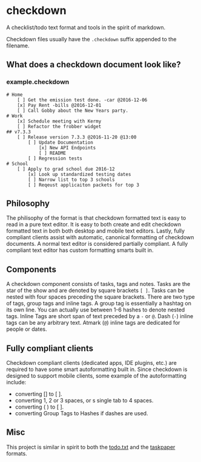 # checkdown
A checklist/todo text format and tools in the spirit of markdown.

Checkdown files usually have the `.checkdown` suffix appended to the filename.

## What does a checkdown document look like?

### example.checkdown

    # Home
        [ ] Get the emission test done. -car @2016-12-06
        [x] Pay Rent -bills @2016-12-01
        [ ] Call Gobby about the New Years party.
    # Work
        [x] Schedule meeting with Kermy
        [ ] Refactor the frobber widget
    ## v7.3.3
        [ ] Release version 7.3.3 @2016-11-20 @13:00
            [ ] Update Documentation
                [x] New API Endpoints
                [ ] README
            [ ] Regression tests
    # School
        [ ] Apply to grad school due 2016-12
            [x] Look up standardized testing dates
            [ ] Narrow list to top 3 schools
            [ ] Reqeust applicaiton packets for top 3


## Philosophy

The philisophy of the format is that checkdown formatted text is easy to read in a pure text editor.
It is easy to both create and edit checkdown formatted text in both both desktop and mobile text editors.
Lastly, fully compliant clients assist with automatic, canonical formatting of checkdown documents.  A normal text editor is considered partially compliant.  A fully compliant text editor has custom formatting smarts built in.

## Components

A checkdown component consists of tasks, tags and notes.  Tasks are the star of the show and are denoted by square brackets `[ ]`.  Tasks can be nested with four spaces preceding the square brackets.  There are two type of tags, group tags and inline tags.  A group tag is essentially a hashtag on its own line.  You can actually use between 1-6 hashes to denote nested tags.  Inline Tags are short span of text preceded by a `-` or `@`.  Dash (`-`) inline tags can be any arbitrary text.  Atmark (`@`) inline tags are dedicated for people or dates.

## Fully compliant clients

Checkdown compliant clients (dedicated apps, IDE plugins, etc.) are required to have some smart autoformatting built in.  Since checkdown is designed to support mobile clients, some example of the autoformatting include:

- converting [] to [ ].
- converting 1, 2 or 3 spaces, or s single tab to 4 spaces.
- converting ( ) to [ ].
- converting Group Tags to Hashes if dashes are used.

## Misc

This project is similar in spirit to both the [todo.txt](http://todotxt.com) and the [taskpaper](https://www.taskpaper.com) formats.
